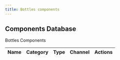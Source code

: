```yaml
---
title: Bottles components
---
```


<section class="heading">
	<div class="container large">
		<h1>Components Database</h1>
		<p>Bottles Components</p>
	</div>
</section>

<section class="page">
	<div class="container large">
		<table>
			<thead>
				<tr>
					<th>Name</th>
					<th>Category</th>
					<th>Type</th>
					<th>Channel</th>
					<th>Actions</th>
				</tr>
			</thead>
			<tbody id="components">
			</tbody>
		</table>
	</div>
</section>

<script>
	var table = document.getElementById("components");
	document.addEventListener("DOMContentLoaded", function () {
		fetch('https://raw.githubusercontent.com/bottlesdevs/components/main/index.json')
			.then(res => res.json())
			.then((data) => {
				console.info("Components database index found.");
				for (var item in data) {
					component = data[item];

					var row = table.insertRow(0);
					var name = row.insertCell(0);
					var category = row.insertCell(1);
					var type = row.insertCell(2);
					var channel = row.insertCell(3);
					var actions = row.insertCell(4);

                    sub_category = component["Sub-category"] ? component["Sub-category"] : "n/a";
                    sub_category_url = component["Sub-category"] ? `/${component["Sub-category"]}` : "";

					name.innerHTML = `<b>${item}</b>`;
					type.innerHTML = sub_category
					channel.innerHTML = component["Channel"];
					category.innerHTML = `<span class="tag tag-${component["Category"]}">${component["Category"]}</span>`;
					actions.innerHTML = `\
						<a href='https://github.com/bottlesdevs/components/blob/main/${component["Category"]}${sub_category_url}/${item}.json'>Details</a> | \
						<a href='https://github.com/bottlesdevs/components/issues/new/choose'>Report problem</a>`;
				}
			})
			.catch(err => {
				console.error("Failed to fetch Components database index!");
				throw err
			});
	});
</script>